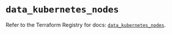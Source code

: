# `data_kubernetes_nodes`

Refer to the Terraform Registry for docs: [`data_kubernetes_nodes`](https://registry.terraform.io/providers/hashicorp/kubernetes/2.31.0/docs/data-sources/nodes).
